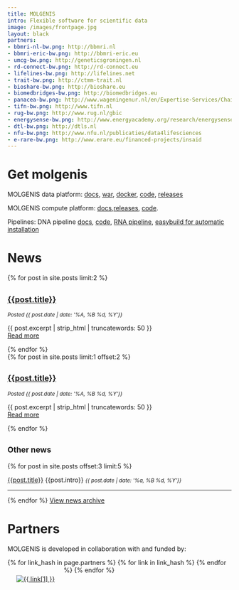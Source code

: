 ```yaml
---
title: MOLGENIS
intro: Flexible software for scientific data
image: /images/frontpage.jpg
layout: black
partners:
- bbmri-nl-bw.png: http://bbmri.nl
- bbmri-eric-bw.png: http://bbmri-eric.eu
- umcg-bw.png: http://geneticsgroningen.nl
- rd-connect-bw.png: http://rd-connect.eu
- lifelines-bw.png: http://lifelines.net
- trait-bw.png: http://ctmm-trait.nl
- bioshare-bw.png: http://bioshare.eu
- biomedbridges-bw.png: http://biomedbridges.eu
- panacea-bw.png: http://www.wageningenur.nl/en/Expertise-Services/Chair-groups/Plant-Sciences/Laboratory-of-Nematology/Projects/PANACEA.htm
- tifn-bw.png: http://www.tifn.nl
- rug-bw.png: http://www.rug.nl/gbic
- energysense-bw.png: http://www.energyacademy.org/research/energysense
- dtl-bw.png: http://dtls.nl
- nfu-bw.png: http://www.nfu.nl/publicaties/data4lifesciences
- e-rare-bw.png: http://www.erare.eu/financed-projects/insaid
---
```


# Get molgenis
MOLGENIS data platform: [docs](https://molgenis.gitbook.io/molgenis/), [war](https://molgenis.gitbook.io/molgenis/quickstart/guide-tomcat.html), [docker](https://github.com/molgenis/docker), [code](https://github.com/molgenis/molgenis), [releases](https://github.com/molgenis/molgenis/releases)

MOLGENIS compute platform: [docs](https://rawgit.com/molgenis/molgenis-compute/master/molgenis-compute-core/README.html),[releases](https://github.com/molgenis/molgenis-compute/releases), [code](https://github.com/molgenis/molgenis-compute).

Pipelines: DNA pipeline [docs](https://molgenis.gitbooks.io/ngs_dna/), [code](https://github.com/molgenis/NGS_DNA), [RNA pipeline](https://github.com/molgenis/NGS_RNA), [easybuild for automatic installation](https://github.com/molgenis/easybuild-easyconfigs)

# News
<div class="newscontainer">

{% for post in site.posts limit:2 %}
<div class="newsitem" onclick="location.href = '{{ post.url }}'" style="cursor: pointer">
<h2><small><a href="{{ post.url }}">{{post.title}}</a></small></h2>
<small><i>Posted {{ post.date | date: '%A, %B %d, %Y'}}</i></small>
<p>{{ post.excerpt | strip_html | truncatewords: 50 }} <br/><a href="{{ post.url }}">Read more</a></p>
</div>
{% endfor %}
</div>

<div class="newscontainer">
{% for post in site.posts limit:1 offset:2 %}
<div class="newsitem" onclick="location.href = '{{ post.url }}'" style="cursor: pointer">
<h2><small><a href="{{ post.url }}">{{post.title}}</a></small></h2>
<small><i>Posted {{ post.date | date: '%A, %B %d, %Y'}}</i></small>
<p>{{ post.excerpt | strip_html | truncatewords: 50 }} <br/><a href="{{ post.url }}">Read more</a></p>
</div>
{% endfor %}
<div class="newsitem">
<h2><small>Other news</small></h2>
{% for post in site.posts offset:3 limit:5 %}
<p onclick="location.href = '{{ post.url }}'" style="cursor: pointer"><a href="{{ post.url }}">{{post.title}}</a> {{post.intro}} <small><i>{{ post.date | date: '%a, %B %d, %Y'}}</i></small></p>
<hr/>
{% endfor %}
<a class="bluebutton" href="news.html">View news archive</a>
</div>

</div>

# Partners
MOLGENIS is developed in collaboration with and funded by:

<div>
{% for link_hash in page.partners %}
  {% for link in link_hash %}
<a href="{{ link[1] }}" _target="blank" style="float:left">
  <img src="/images/{{ link[0] }}" alt="{{ link[1] }}" style="max-width: 100px; padding: 20px" class="partner">
</a>
  {% endfor %}
{% endfor %}

</div>
